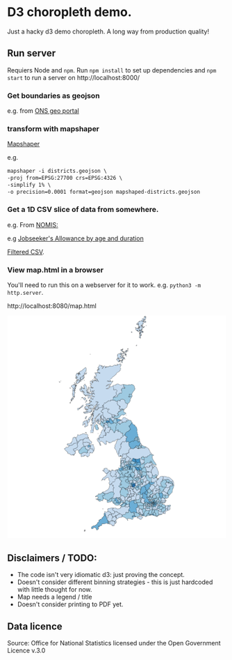 # D3 choropleth demo.

Just a hacky d3 demo choropleth.  A long way from production quality!

## Run server

Requiers Node and `npm`. Run `npm install` to set up dependencies and `npm start` to run a server on http://localhost:8000/

### Get boundaries as geojson 

e.g. from [ONS geo portal](https://geoportal.statistics.gov.uk/datasets/ons::local-authority-districts-may-2023-boundaries-uk-bfe/about)

### transform with mapshaper

[Mapshaper](https://github.com/mbloch/mapshaper)

e.g.
```
mapshaper -i districts.geojson \
-proj from=EPSG:27700 crs=EPSG:4326 \
-simplify 1% \
-o precision=0.0001 format=geojson mapshaped-districts.geojson
```

### Get a 1D CSV slice of data from somewhere. 

e.g. From [NOMIS: ](https://www.nomisweb.co.uk/)

e.g [Jobseeker's Allowance by age and duration](https://www.nomisweb.co.uk/datasets/ucad)

[Filtered CSV](https://www.nomisweb.co.uk/api/v01/dataset/NM_4_1.data.csv?geography=1811939329...1811939332,1811939334...1811939336,1811939338...1811939428,1811939436...1811939442,1811939768,1811939769,1811939443...1811939497,1811939499...1811939501,1811939503,1811939505...1811939507,1811939509...1811939517,1811939519,1811939520,1811939524...1811939570,1811939575...1811939599,1811939601...1811939628,1811939630...1811939634,1811939636...1811939647,1811939649,1811939655...1811939664,1811939667...1811939680,1811939682,1811939683,1811939685,1811939687...1811939704,1811939707,1811939708,1811939710,1811939712...1811939717,1811939719,1811939720,1811939722...1811939730,1811939757...1811939767&date=latest&sex=7&age_dur=MAKE|Aged%2018-24|3;4;5&measures=20100&select=date_name,geography_name,geography_code,age_dur_name,sex_name,measures_name,obs_value,obs_status_name).

### View map.html in a browser 

You'll need to run this on a webserver for it to work. e.g. `python3 -m http.server`.

http://localhost:8080/map.html

![example screenshot](screenshot.png)


## Disclaimers / TODO:

* The code isn't very idiomatic d3: just proving the concept.
* Doesn't consider different binning strategies - this is just hardcoded with little thought for now.
* Map needs a legend / title
* Doesn't consider printing to PDF yet.

## Data licence
Source: Office for National Statistics licensed under the Open Government Licence v.3.0
